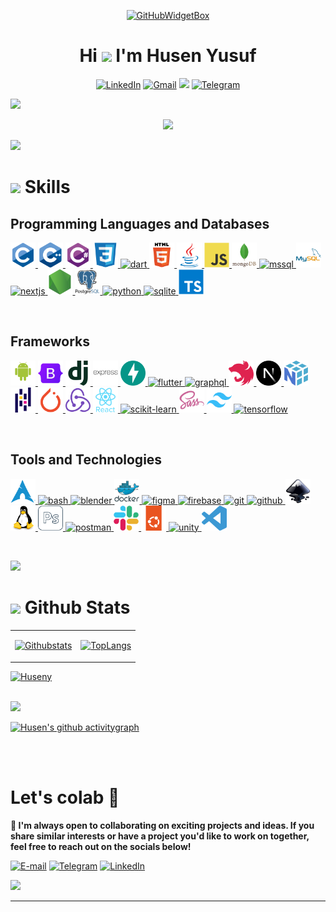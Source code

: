 <div width="100%" height="100%">
  <div align='center'>

[![GitHubWidgetBox](https://github-widgetbox.vercel.app/api/profile?username=Huseny&data=followers,repositories,stars,commits&theme=viridescent)](https://github.com/Huseny)

  </div>
  <h1 align="center">
    <b
      ><span
        >Hi
        <img
          src="https://media.giphy.com/media/hvRJCLFzcasrR4ia7z/giphy.gif"
          width="35"
        /> </span
      ><span>I'm Husen Yusuf </span></b
    >
  </h1>
  <div align="center" width="100%" height="100%">
    <!-- [![Portfolio](https://img.shields.io/badge/Portfolio-%23000000.svg?style=for-the-badge&logo=About.me&logoColor=white)](http://seid-muhammed.vercel.app) -->

[![LinkedIn](https://img.shields.io/badge/linkedin-%230077B5.svg?style=for-the-badge&logo=linkedin&logoColor=white)](https://www.linkedin.com/in/husen-yusuf-32a764293)
[![Gmail](https://img.shields.io/badge/%20-Send%20Mail-black?color=14171A&labelColor=ef5350&logo=gmail&logoColor=ffffff&style=for-the-badge)](mailto:husenyusuf876@gmail.com)
![](https://komarev.com/ghpvc/?username=Huseny&color=brightgreen&style=for-the-badge)
[![Telegram](https://img.shields.io/badge/Telegram-%231877F2.svg?style=for-the-badge&logo=Telegram&logoColor=white)](https://t.me/Huseny187)

  <!-- [![Twitter](https://img.shields.io/badge/Twitter-%231DA1F2.svg?style=for-the-badge&logo=Twitter&logoColor=white)](https://twitter.com/Abu_Haithem_) -->

  </div>

<img
    src="https://user-images.githubusercontent.com/73097560/115834477-dbab4500-a447-11eb-908a-139a6edaec5c.gif"
  /><br />

  <p align="center">
    <a href="https://github.com/DenverCoder1/readme-typing-svg"
      ><img
        src="https://readme-typing-svg.herokuapp.com?font=Time+New+Roman&color=cyan&size=25&center=true&vCenter=true&width=600&height=50&lines=Full-Stack+Developer;Mobile+App+Developer;AI+and+ML+Enthusiast;"
    /></a>
  </p>

<img
    src="https://user-images.githubusercontent.com/73097560/115834477-dbab4500-a447-11eb-908a-139a6edaec5c.gif"
  /><br />

# <img src="https://media2.giphy.com/media/QssGEmpkyEOhBCb7e1/giphy.gif?cid=ecf05e47a0n3gi1bfqntqmob8g9aid1oyj2wr3ds3mg700bl&rid=giphy.gif" width="25"/><b> Skills</b>

  <p align="center"></p>
  <h2>Programming Languages and Databases</h2>
  <p align="left">
    <a
      href="https://www.cprogramming.com/"
      target="_blank"
      rel="noreferrer"
    >
      <img
        src="https://raw.githubusercontent.com/devicons/devicon/master/icons/c/c-original.svg"
        alt="c"
        width="40"
        height="40"
      />
    </a>
    <a
      href="https://www.w3schools.com/cpp/"
      target="_blank"
      rel="noreferrer"
    >
      <img
        src="https://raw.githubusercontent.com/devicons/devicon/master/icons/cplusplus/cplusplus-original.svg"
        alt="cplusplus"
        width="40"
        height="40"
      />
    </a>
    <a
      href="https://www.w3schools.com/cs/"
      target="_blank"
      rel="noreferrer"
    >
      <img
        src="https://raw.githubusercontent.com/devicons/devicon/master/icons/csharp/csharp-original.svg"
        alt="csharp"
        width="40"
        height="40"
      />
    </a>
    <a
      href="https://www.w3schools.com/css/default.asp"
      target="_blank"
      rel="noreferrer"
    >
      <img
        src="https://raw.githubusercontent.com/devicons/devicon/master/icons/css3/css3-original.svg"
        alt="csharp"
        width="40"
        height="40"
      />
    </a>
    <a href="https://dart.dev" target="_blank" rel="noreferrer">
      <img
        src="https://www.vectorlogo.zone/logos/dartlang/dartlang-icon.svg"
        alt="dart"
        width="40"
        height="40"
      />
    </a>
    <a href="https://www.w3.org/html/" target="_blank" rel="noreferrer">
      <img
        src="https://raw.githubusercontent.com/devicons/devicon/master/icons/html5/html5-original-wordmark.svg"
        alt="html5"
        width="40"
        height="40"
      />
    </a>
    <a href="https://www.java.com" target="_blank" rel="noreferrer">
      <img
        src="https://raw.githubusercontent.com/devicons/devicon/master/icons/java/java-original.svg"
        alt="java"
        width="40"
        height="40"
      />
    </a>
    <a
      href="https://developer.mozilla.org/en-US/docs/Web/JavaScript"
      target="_blank"
      rel="noreferrer"
    >
      <img
        src="https://raw.githubusercontent.com/devicons/devicon/master/icons/javascript/javascript-original.svg"
        alt="javascript"
        width="40"
        height="40"
      />
    </a>
    <a href="https://www.mongodb.com/" target="_blank" rel="noreferrer">
      <img
        src="https://raw.githubusercontent.com/devicons/devicon/master/icons/mongodb/mongodb-original-wordmark.svg"
        alt="mongodb"
        width="40"
        height="40"
      />
    </a>
    <a
      href="https://www.microsoft.com/en-us/sql-server"
      target="_blank"
      rel="noreferrer"
    >
      <img
        src="https://www.svgrepo.com/show/303229/microsoft-sql-server-logo.svg"
        alt="mssql"
        width="40"
        height="40"
      />
    </a>
    <a href="https://www.mysql.com/" target="_blank" rel="noreferrer">
      <img
        src="https://raw.githubusercontent.com/devicons/devicon/master/icons/mysql/mysql-original-wordmark.svg"
        alt="mysql"
        width="40"
        height="40"
      />
    </a>
    <a href="https://nextjs.org/" target="_blank" rel="noreferrer">
      <img
        src="https://cdn.worldvectorlogo.com/logos/nextjs-2.svg"
        alt="nextjs"
        width="40"
        height="40"
      />
    </a>
    <a href="https://nodejs.org" target="_blank" rel="noreferrer">
      <img
        src="https://raw.githubusercontent.com/devicons/devicon/master/icons/nodejs/nodejs-original.svg"
        alt="nodejs"
        width="40"
        height="40"
      />
    </a>
    <a href="https://www.postgresql.org" target="_blank" rel="noreferrer">
      <img
        src="https://raw.githubusercontent.com/devicons/devicon/master/icons/postgresql/postgresql-original-wordmark.svg"
        alt="postgresql"
        width="40"
        height="40"
      />
    </a>
    <a href="https://python.com" target="_blank" rel="noreferrer">
      <img
        src="https://www.vectorlogo.zone/logos/python/python-icon.svg"
        alt="python"
        width="40"
        height="40"
      />
    </a>
    <a href="https://www.sqlite.org/" target="_blank" rel="noreferrer">
      <img
        src="https://www.vectorlogo.zone/logos/sqlite/sqlite-icon.svg"
        alt="sqlite"
        width="40"
        height="40"
      />
    </a>
    <a
      href="https://www.typescriptlang.org/"
      target="_blank"
      rel="noreferrer"
    >
      <img
        src="https://raw.githubusercontent.com/devicons/devicon/master/icons/typescript/typescript-original.svg"
        alt="typescript"
        width="40"
        height="40"
      />
    </a>
  </p>

  <br />

  <h2>Frameworks</h2>
  <p align="left">
    <a
      href="https://developer.android.com"
      target="_blank"
      rel="noreferrer"
    >
      <img
        src="https://raw.githubusercontent.com/devicons/devicon/master/icons/android/android-original-wordmark.svg"
        alt="android"
        width="40"
        height="40"
      />
    </a>
    <a href="https://getbootstrap.com/" target="_blank" rel="noreferrer">
      <img
        src="https://raw.githubusercontent.com/devicons/devicon/master/icons/bootstrap/bootstrap-original.svg"
        alt="bootstrap"
        width="40"
        height="40"
      />
    </a>
    <a
      href="https://developer.mozilla.org/en-US/docs/Learn/Server-side/Django"
      target="_blank"
      rel="noreferrer"
    >
      <img
        src="https://raw.githubusercontent.com/devicons/devicon/master/icons/django/django-plain.svg"
        alt="javascript"
        width="40"
        height="40"
      />
    </a>
    <a href="https://expressjs.com" target="_blank" rel="noreferrer">
      <img
        src="https://raw.githubusercontent.com/devicons/devicon/master/icons/express/express-original-wordmark.svg"
        alt="express"
        width="40"
        height="40"
      />
    </a>
    <a href="https://fastapi.tiangolo.com/" target="_blank" rel="noreferrer">
      <img
        src="https://raw.githubusercontent.com/devicons/devicon/master/icons/fastapi/fastapi-original.svg"
        alt="fastapi"
        width="40"
        height="40"
      />
    </a>
    <a href="https://flutter.dev" target="_blank" rel="noreferrer">
      <img
        src="https://www.vectorlogo.zone/logos/flutterio/flutterio-icon.svg"
        alt="flutter"
        width="40"
        height="40"
      />
    </a>
    <a href="https://graphql.org" target="_blank" rel="noreferrer">
      <img
        src="https://www.vectorlogo.zone/logos/graphql/graphql-icon.svg"
        alt="graphql"
        width="40"
        height="40"
      />
    </a>
    <a href="https://nestjs.com/" target="_blank" rel="noreferrer">
      <img
        src="https://raw.githubusercontent.com/devicons/devicon/master/icons/nestjs/nestjs-original.svg"
        alt="nestjs"
        width="40"
        height="40"
      />
    </a>
    <a href="https://nextjs.org/" target="_blank" rel="noreferrer">
      <img
        src="https://raw.githubusercontent.com/devicons/devicon/master/icons/nextjs/nextjs-original.svg"
        alt="nextjs"
        width="40"
        height="40"
      />
    </a>
    <a href="https://numpy.org" target="_blank" rel="noreferrer">
      <img
        src="https://raw.githubusercontent.com/devicons/devicon/master/icons/numpy/numpy-original.svg"
        alt="numpy"
        width="40"
        height="40"
      />
    </a>
    <a href="https://pandas.pydata.org/" target="_blank" rel="noreferrer">
      <img
        src="https://raw.githubusercontent.com/devicons/devicon/2ae2a900d2f041da66e950e4d48052658d850630/icons/pandas/pandas-original.svg"
        alt="pandas"
        width="40"
        height="40"
      />
    </a>
    <a href="https://pytorch.org" target="_blank" rel="noreferrer">
      <img
        src="https://raw.githubusercontent.com/devicons/devicon/master/icons/pytorch/pytorch-original.svg"
        alt="pytorch"
        width="40"
        height="40"
      />
    </a>
    <a href="https://redux.js.org" target="_blank" rel="noreferrer">
      <img
        src="https://raw.githubusercontent.com/devicons/devicon/master/icons/redux/redux-original.svg"
        alt="redux"
        width="40"
        height="40"
      />
    </a>
    <a href="https://reactjs.org/" target="_blank" rel="noreferrer">
      <img
        src="https://raw.githubusercontent.com/devicons/devicon/master/icons/react/react-original-wordmark.svg"
        alt="react"
        width="40"
        height="40"
      />
    </a>
    <a
      href="https://scikit-learn.org/stable/"
      target="_blank"
      rel="noreferrer"
    >
      <img
        src="https://scikit-learn.org/stable/_static/scikit-learn-logo-small.png"
        alt="scikit-learn"
        width="50"
        height="40"
      />
    </a>
    <a href="https://sass-lang.com" target="_blank" rel="noreferrer">
      <img
        src="https://raw.githubusercontent.com/devicons/devicon/master/icons/sass/sass-original.svg"
        alt="sass"
        width="40"
        height="40"
      />
    </a>
    <a href="https://tailwindcss.com" target="_blank" rel="noreferrer">
      <img
        src="https://raw.githubusercontent.com/devicons/devicon/master/icons/tailwindcss/tailwindcss-original.svg"
        alt="tailwindcss"
        width="40"
        height="40"
      />
    </a>
    <a href="https://www.tensorflow.org" target="_blank" rel="noreferrer">
      <img
        src="https://www.vectorlogo.zone/logos/tensorflow/tensorflow-icon.svg"
        alt="tensorflow"
        width="40"
        height="40"
      />
    </a>
  </p>

  <br />

  <h2>Tools and Technologies</h2>
  <p align="left">
  <a href="https://archlinux.org/" target="_blank" rel="noreferrer">
      <img
        src="https://raw.githubusercontent.com/devicons/devicon/master/icons/archlinux/archlinux-original.svg"
        alt="archlinux"
        width="40"
        height="40"
      />
    </a>
    <a
      href="https://www.gnu.org/software/bash/"
      target="_blank"
      rel="noreferrer"
    >
      <img
        src="https://www.vectorlogo.zone/logos/gnu_bash/gnu_bash-icon.svg"
        alt="bash"
        width="40"
        height="40"
      />
    </a>
    <a href="https://www.blender.org/" target="_blank" rel="noreferrer">
      <img
        src="https://download.blender.org/branding/community/blender_community_badge_white.svg"
        alt="blender"
        width="40"
        height="40"
      />
    </a>
    <a href="https://www.docker.com/" target="_blank" rel="noreferrer">
      <img
        src="https://raw.githubusercontent.com/devicons/devicon/master/icons/docker/docker-original-wordmark.svg"
        alt="docker"
        width="40"
        height="40"
      />
    </a>
    <a href="https://www.figma.com/" target="_blank" rel="noreferrer">
      <img
        src="https://www.vectorlogo.zone/logos/figma/figma-icon.svg"
        alt="figma"
        width="40"
        height="40"
      />
    </a>
    <a href="https://firebase.google.com/" target="_blank" rel="noreferrer">
      <img
        src="https://www.vectorlogo.zone/logos/firebase/firebase-icon.svg"
        alt="firebase"
        width="40"
        height="40"
      />
    </a>
    <a href="https://git-scm.com/" target="_blank" rel="noreferrer">
      <img
        src="https://www.vectorlogo.zone/logos/git-scm/git-scm-icon.svg"
        alt="git"
        width="40"
        height="40"
      />
    </a>
    <a href="https://github.com/" target="_blank" rel="noreferrer">
      <img
        src="https://www.vectorlogo.zone/logos/github/github-icon.svg"
        alt="github"
        width="40"
        height="40"
      />
    </a>
    <a href="https://www.inkscape.org/" target="_blank" rel="noreferrer">
      <img
        src="https://raw.githubusercontent.com/devicons/devicon/master/icons/inkscape/inkscape-original.svg"
        alt="inkscape"
        width="40"
        height="40"
      />
    </a>
    <a href="https://www.linux.org/" target="_blank" rel="noreferrer">
      <img
        src="https://raw.githubusercontent.com/devicons/devicon/master/icons/linux/linux-original.svg"
        alt="linux"
        width="40"
        height="40"
      />
    </a>
    <a href="https://www.photoshop.com/en" target="_blank" rel="noreferrer">
      <img
        src="https://raw.githubusercontent.com/devicons/devicon/master/icons/photoshop/photoshop-line.svg"
        alt="photoshop"
        width="40"
        height="40"
      />
    </a>
    <a href="https://postman.com" target="_blank" rel="noreferrer">
      <img
        src="https://www.vectorlogo.zone/logos/getpostman/getpostman-icon.svg"
        alt="postman"
        width="40"
        height="40"
      />
    </a>
    <a href="https://www.slack.com/" target="_blank" rel="noreferrer">
      <img
        src="https://raw.githubusercontent.com/devicons/devicon/master/icons/slack/slack-original.svg"
        alt="slack"
        width="40"
        height="40"
      />
    </a>
    <a href="https://www.ubuntu.com/" target="_blank" rel="noreferrer">
      <img
        src="https://raw.githubusercontent.com/devicons/devicon/master/icons/ubuntu/ubuntu-plain.svg"
        alt="ubuntu"
        width="40"
        height="40"
      />
    </a>
    <a href="https://unity.com/" target="_blank" rel="noreferrer">
      <img
        src="https://www.vectorlogo.zone/logos/unity3d/unity3d-icon.svg"
        alt="unity"
        width="40"
        height="40"
      />
    </a>
    <a
      href="https://code.visualstudio.com/"
      target="_blank"
      rel="noreferrer"
    >
      <img
        src="https://raw.githubusercontent.com/devicons/devicon/master/icons/vscode/vscode-plain.svg"
        alt="vscode"
        width="40"
        height="40"
      />
    </a>
  </p>
  <br />

<img
    src="https://user-images.githubusercontent.com/73097560/115834477-dbab4500-a447-11eb-908a-139a6edaec5c.gif"
  /><br />

# <img src="https://media.giphy.com/media/iY8CRBdQXODJSCERIr/giphy.gif" width="35"/><b> Github Stats </b>

  <table align="center" width="100%" height="100%">
    <tr>
      <td>

[![Githubstats](https://github-readme-stats.vercel.app/api?username=Huseny&include_all_commits=true&count_private=true&show_icons=true&line_height=20&title_color=7A7ADB&icon_color=2234AE&text_color=D3D3D3&bg_color=0,000000,130F40)](https://github.com/Huseny)

  </td>
  <td>

[![TopLangs](https://github-readme-stats.vercel.app/api/top-langs/?username=Huseny&theme=radical&layout=compact)](https://github.com/Huseny)

  </td>
  </tr>
  </table>

  <div style="text-align: left">
    <a href="https://github.com/Huseny/">
      <img
        src="https://github-profile-trophy.vercel.app/?username=Huseny&layout=compact&theme=algolia"
        alt="Huseny"
      />
    </a>
  </div>

  <br />

<img
    src="https://user-images.githubusercontent.com/73097560/115834477-dbab4500-a447-11eb-908a-139a6edaec5c.gif"
  /><br />

[![Husen's github activitygraph](https://github-readme-activity-graph.vercel.app/graph?username=Huseny)](https://github.com/Huseny)

  <br />
  
  <!-- <div>
    <h2> My Projects 📁</h2>
    <a href="https://github.com/Huseny/zadul_muslim">
      <img align="center" src="https://github-readme-stats.vercel.app/api/pin/?username=huseny&theme=react&repo=zadul_muslim" />
    </a>
    <a href="https://github.com/Huseny/Amharic-Braille-Reader-Mobile">
      <img align="center" src="https://github-readme-stats.vercel.app/api/pin/?username=huseny&theme=react&repo=Amharic-Braille-Reader-Mobile" />
    </a>
    <a href="https://github.com/Huseny/eaii_client">
      <img align="center" src="https://github-readme-stats.vercel.app/api/pin/?username=huseny&theme=react&repo=eaii_client" />
    </a>
  </div> -->

  <br />

# Let's colab 🚀

<b>🌟 I'm always open to collaborating on exciting projects and ideas. If you share similar interests or have a project you'd like to work on together, feel free to reach out on the socials below! </b>

  <p>
    <a href="mailto:husenyusuf876@gmail.com" target="_blank"
      ><img
        alt="E-mail"
        src="https://img.shields.io/badge/-Gmail-ea4335?style=flat-square&logo=Gmail&logoColor=white"
    /></a>
    <a href="t.me/Huseny187" target="_blank"
      ><img
        alt="Telegram"
        src="https://img.shields.io/badge/-Telegram-0088cc?style=flat-square&logo=Telegram&logoColor=white"
    /></a>
    <a
      href="https://www.linkedin.com/in/husen-yusuf-32a764293"
      target="_blank"
      ><img
        alt="LinkedIn"
        src="https://img.shields.io/badge/-LinkedIn-007ACC?style=flat-square&logo=linkedin&logoColor=white"
      />
    </a>
  </p>

  <p align="justify">
    <img
      src="https://capsule-render.vercel.app/api?type=waving&color=gradient&height=80&section=footer"
    />
  </p>

---

</div>
